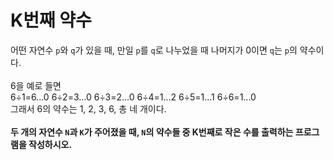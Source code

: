 # K번째 약수

어떤 자연수 ``p``와 ``q``가 있을 때, 만일 ``p``를 ``q``로 나누었을 때 나머지가 0이면 ``q``는 ``p``의 약수이다.<br><br>
6을 예로 들면<br>
6÷1=6...0 6÷2=3...0 6÷3=2...0 6÷4=1...2 6÷5=1...1 6÷6=1...0<br>
그래서 6의 약수는 1, 2, 3, 6, 총 네 개이다.
<br><br>
**두 개의 자연수 ``N``과 ``K``가 주어졌을 때, ``N``의 약수들 중 K번째로 작은 수를 출력하는 프로그램을 작성하시오.**